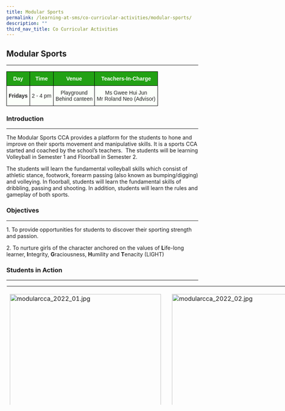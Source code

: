 ```yaml
---
title: Modular Sports
permalink: /learning-at-sms/co-curricular-activities/modular-sports/
description: ""
third_nav_title: Co Curricular Activities
---
```

## Modular Sports
___________________________________________________________
<style type="text/css">
.tg  {border-collapse:collapse;border-spacing:0;}
.tg td{border-color:black;border-style:solid;border-width:1px;font-family:Arial, sans-serif;font-size:14px;
  overflow:hidden;padding:10px 5px;word-break:normal;}
.tg th{border-color:black;border-style:solid;border-width:1px;font-family:Arial, sans-serif;font-size:14px;
  font-weight:normal;overflow:hidden;padding:10px 5px;word-break:normal;}
.tg .tg-xn89{background-color:#22A114;color:#FBFFFA;font-weight:bold;text-align:center;vertical-align:middle}
.tg .tg-bnp4{background-color:#FBFFFA;color:#222;font-weight:bold;text-align:center;vertical-align:middle}
.tg .tg-s6uv{background-color:#FBFFFA;color:#222;text-align:center;vertical-align:middle}
</style>
<table class="tg">
<thead>
  <tr>
    <th class="tg-xn89"><span style="color:#FBFFFA;background-color:#22A114">Day</span></th>
    <th class="tg-xn89"><span style="color:#FBFFFA;background-color:#22A114">Time</span></th>
    <th class="tg-xn89"><span style="color:#FBFFFA;background-color:#22A114">Venue</span></th>
    <th class="tg-xn89"><span style="color:#FBFFFA;background-color:#22A114">Teachers-In-Charge</span></th>
  </tr>
</thead>
<tbody>
  <tr>
    <td class="tg-bnp4"><span style="color:#222;background-color:#FBFFFA">Fridays</span></td>
    <td class="tg-s6uv"><span style="color:#222;background-color:#FBFFFA">2 - 4 pm</span></td>
    <td class="tg-s6uv"><span style="color:#222;background-color:#FBFFFA">Playground</span><br><span style="color:#222;background-color:#FBFFFA">Behind canteen</span></td>
    <td class="tg-s6uv"><span style="color:#222;background-color:#FBFFFA">Ms Gwee Hui Jun</span><br><span style="color:#222;background-color:#FBFFFA"> Mr Roland Neo (Advisor)</span></td>
  </tr>
</tbody>
</table>

### Introduction
___________________________________________________________



The Modular Sports CCA provides a platform for the students to hone and improve on their sports movement and manipulative skills. It is a sports CCA started and coached by the school’s teachers.&nbsp;&nbsp;The students will be learning Volleyball in Semester 1 and Floorball in Semester 2.

  

The students will learn the fundamental volleyball skills which consist of athletic stance, footwork, forearm passing (also known as bumping/digging) and volleying. In floorball, students will learn the fundamental skills of dribbling, passing and shooting. In addition, students will learn the rules and gameplay of both sports.

### Objectives  
__________________________________________________________

1.&nbsp;To provide opportunities for students to discover their sporting strength and passion.

2.&nbsp;To nurture girls of the character anchored on the values of&nbsp;**L**ife-long learner,&nbsp;**I**ntegrity,&nbsp;**G**raciousness,&nbsp;**H**umility and&nbsp;**T**enacity (LIGHT)

  

### Students in Action
___________________________________________________________



<table style="margin: auto; outline: 0px; padding: 0px; border-collapse: collapse; clear: both; border: 1px solid transparent; table-layout: fixed; width: 858px; height: 314px;" class="ive_eobj_center ives_tab_kosong"><tbody style="margin: 0px; outline: 0px; padding: 0px;"><tr style="margin: 0px; outline: 0px; padding: 0px;"><td style="margin: 0px; outline: 0px; padding: 0px 15px 15px 0px; vertical-align: top; width: 428px;"><br style="margin: 0px; outline: 0px; padding: 0px;"><img style="margin: auto; outline: 0px; padding: 0px; border: none; max-width: 100%; clear: both; display: block; width: 397px; height: 297px;" class="ive_eobj_center" alt="modularcca_2022_01.jpg" width="100%" src="https://stmargaretspri.moe.edu.sg/qql/slot/u209/CCA/Modular%20Sports/modularcca_2022_01.jpg"><div style="margin: 0px; outline: 0px; padding: 0px; line-height: 24px !important; font-family: &quot;Libre Franklin&quot;, sans-serif; font-size: 17px; font-weight: 400; color: rgb(0, 0, 0); text-align: center;"><b style="margin: 0px; outline: 0px; padding: 0px;"><i style="margin: 0px; outline: 0px; padding: 0px;"><font style="margin: 0px; outline: 0px; padding: 0px;" size="2">Practice agility doing ladder drills</font></i></b></div></td>
	<td style="margin: 0px; outline: 0px; padding: 0px 15px 15px 0px; vertical-align: top; width: 429px;"><br style="margin: 0px; outline: 0px; padding: 0px;"><img style="margin: auto; outline: 0px; padding: 0px; border: none; max-width: 100%; clear: both; display: block; width: 400px; height: 300px;" class="ive_eobj_center" alt="modularcca_2022_02.jpg" width="100%" src="https://stmargaretspri.moe.edu.sg/qql/slot/u209/CCA/Modular%20Sports/modularcca_2022_02.jpg"><div style="margin: 0px; outline: 0px; padding: 0px; line-height: 24px !important; font-family: &quot;Libre Franklin&quot;, sans-serif; font-size: 17px; font-weight: 400; color: rgb(0, 0, 0); text-align: center;"><b style="margin: 0px; outline: 0px; padding: 0px;"><i style="margin: 0px; outline: 0px; padding: 0px;"><font style="margin: 0px; outline: 0px; padding: 0px;" size="2"></font></i></b><b style="margin: 0px; outline: 0px; padding: 0px;"><i style="margin: 0px; outline: 0px; padding: 0px;"><font style="margin: 0px; outline: 0px; padding: 0px;" size="2">Practice on digging skills&nbsp;</font></i></b><span>&nbsp;</span>&nbsp; &nbsp; &nbsp; &nbsp; &nbsp; &nbsp; &nbsp; &nbsp;&nbsp;</div></td></tr><tr style="margin: 0px; outline: 0px; padding: 0px;"><td style="margin: 0px; outline: 0px; padding: 0px 15px 15px 0px; vertical-align: top;"><img style="margin: auto; outline: 0px; padding: 0px; border: none; max-width: 100%; clear: both; display: block; width: 400px; height: 296px;" class="ive_eobj_center" alt="Floorball scoring a goal.jpg" width="100%" src="https://stmargaretspri.moe.edu.sg/qql/slot/u209/2021/Learning@SMPS/CCA/Sports/Floorball%20scoring%20a%20goal.jpg"><span style="margin: 0px; outline: 0px; padding: 0px; text-align: center;"><div style="margin: 0px; outline: 0px; padding: 0px; line-height: 24px !important; font-family: &quot;Libre Franklin&quot;, sans-serif; font-size: 17px; font-weight: 400; color: rgb(0, 0, 0); text-align: center;"><span style="margin: 0px; outline: 0px; padding: 0px; text-align: left;"><font style="margin: 0px; outline: 0px; padding: 0px;" size="2"><b style="margin: 0px; outline: 0px; padding: 0px;"><i style="margin: 0px; outline: 0px; padding: 0px;">**_Floorball: 3v3 modified floorball game_**</i></b></font></span></div></span><br style="margin: 0px; outline: 0px; padding: 0px;"></td><td style="margin: 0px; outline: 0px; padding: 0px 15px 15px 0px; vertical-align: top;"><img style="margin: auto; outline: 0px; padding: 0px; border: none; max-width: 100%; clear: both; display: block; width: 394px; height: 295px;" class="ive_eobj_center" alt="Floorball zigzag.jpeg" width="100%" src="https://stmargaretspri.moe.edu.sg/qql/slot/u209/2021/Learning@SMPS/CCA/Sports/Floorball%20zigzag.jpeg"><font style="margin: 0px; outline: 0px; padding: 0px;" size="2"><div style="margin: 0px; outline: 0px; padding: 0px; line-height: 24px !important; font-family: &quot;Libre Franklin&quot;, sans-serif; font-size: 17px; font-weight: 400; color: rgb(0, 0, 0); text-align: center;"><b style="margin: 0px; outline: 0px; padding: 0px; font-size: small;"><i style="margin: 0px; outline: 0px; padding: 0px;">**_Floorball: 3v3 modified floorball game_**</i></b><span style="margin: 0px; outline: 0px; padding: 0px; text-align: left;"><font style="margin: 0px; outline: 0px; padding: 0px;" size="2"><b style="margin: 0px; outline: 0px; padding: 0px;"><i style="margin: 0px; outline: 0px; padding: 0px;"></i></b></font></span></div></font></td></tr></tbody></table>